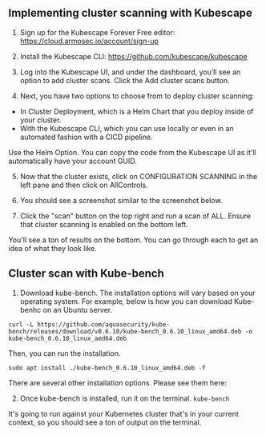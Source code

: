 ## Implementing cluster scanning with Kubescape

1. Sign up for the Kubescape Forever Free editor: https://cloud.armosec.io/account/sign-up

2. Install the Kubescape CLI: https://github.com/kubescape/kubescape

3. Log into the Kubescape UI, and under the dashboard, you’ll see an option to add cluster scans. Click the Add cluster scans button.

4. Next, you have two options to choose from to deploy cluster scanning:

- In Cluster Deployment, which is a Helm Chart that you deploy inside of your cluster.
- With the Kubescape CLI, which you can use locally or even in an automated fashion with a CICD pipeline.

Use the Helm Option. You can copy the code from the Kubescape UI as it'll automatically have your account GUID. 

5. Now that the cluster exists, click on CONFIGURATION SCANNING in the left pane and then click on AllControls.

6. You should see a screenshot similar to the screenshot below.

[](../images/1.png)

7. Click the "scan" button on the top right and run a scan of ALL. Ensure that cluster scanning is enabled on the bottom left.

[](../images//2.png)

You'll see a ton of results on the bottom. You can go through each to get an idea of what they look like.
## Cluster scan with Kube-bench

1. Download kube-bench. The installation options will vary based on your operating system. For example, below is how you can download Kube-benhc on an Ubuntu server.
```
curl -L https://github.com/aquasecurity/kube-bench/releases/download/v0.6.10/kube-bench_0.6.10_linux_amd64.deb -o kube-bench_0.6.10_linux_amd64.deb
```

Then, you can run the installation.

`sudo apt install ./kube-bench_0.6.10_linux_amd64.deb -f`

There are several other installation options. Please see them here: 

2. Once kube-bench is installed, run it on the terminal. 
`kube-bench`

It's going to run against your Kubernetes cluster that's in your current context, so you should see a ton of output on the terminal.